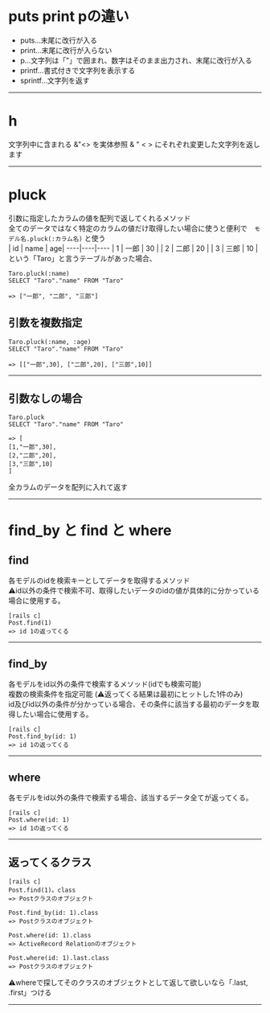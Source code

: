 # puts print pの違い
- puts...末尾に改行が入る
- print...末尾に改行が入らない
- p...文字列は「”」で囲まれ、数字はそのまま出力され、末尾に改行が入る
- printf...書式付きで文字列を表示する
- sprintf...文字列を返す
***

# h
文字列中に含まれる &"<> を実体参照 &amp; &quot; &lt; &gt; にそれぞれ変更した文字列を返します 
***

# pluck
引数に指定したカラムの値を配列で返してくれるメソッド    
全てのデータではなく特定のカラムの値だけ取得したい場合に使うと便利で　`モデル名.pluck(:カラム名)` と使う    
| id | name | age|
----|----|----
| 1 | 一郎 | 30 |
| 2 | 二郎 | 20 |
| 3 | 三郎 | 10 |
という「Taro」と言うテーブルがあった場合、
~~~
Taro.pluck(:name)
SELECT "Taro"."name" FROM "Taro"

=> ["一郎", "二郎", "三郎"] 
~~~

## 引数を複数指定
~~~
Taro.pluck(:name, :age)
SELECT "Taro"."name" FROM "Taro"

=> [["一郎",30], ["二郎",20], ["三郎",10]] 
~~~
***

## 引数なしの場合
~~~
Taro.pluck
SELECT "Taro"."name" FROM "Taro"

=> [
[1,"一郎",30], 
[2,"二郎",20], 
[3,"三郎",10]
] 
~~~
全カラムのデータを配列に入れて返す
***

# find_by と find と where
## find
各モデルのidを検索キーとしてデータを取得するメソッド    
⚠️id以外の条件で検索不可、取得したいデータのidの値が具体的に分かっている場合に使用する。
~~~
[rails c]
Post.find(1)
=> id 1の返ってくる
~~~
***

## find_by
各モデルをid以外の条件で検索するメソッド(idでも検索可能)   
複数の検索条件を指定可能 (⚠️返ってくる結果は最初にヒットした1件のみ)   
id及びid以外の条件が分かっている場合、その条件に該当する最初のデータを取得したい場合に使用する。
~~~
[rails c]
Post.find_by(id: 1)
=> id 1の返ってくる
~~~
***

## where
各モデルをid以外の条件で検索する場合、該当するデータ全てが返ってくる。
~~~
[rails c]
Post.where(id: 1)
=> id 1の返ってくる
~~~
***

## 返ってくるクラス
~~~
[rails c]
Post.find(1)。class
=> Postクラスのオブジェクト

Post.find_by(id: 1).class
=> Postクラスのオブジェクト

Post.where(id: 1).class
=> ActiveRecord Relationのオブジェクト

Post.where(id: 1).last.class
=> Postクラスのオブジェクト
~~~
⚠️whereで探してそのクラスのオブジェクトとして返して欲しいなら「.last, .first」つける
***
